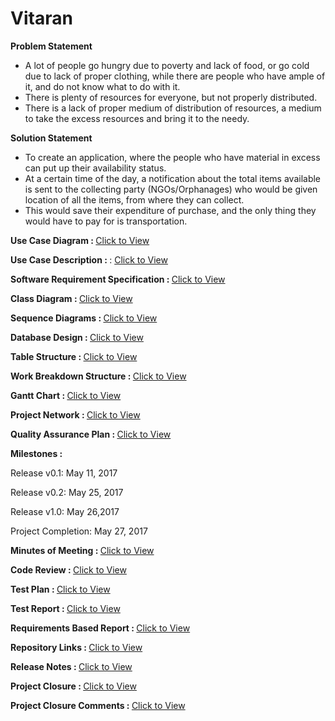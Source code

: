 # Vitaran
<b>Problem Statement</b>  

<ul>
<li>A lot of people go hungry due to poverty and lack of food, or go cold due to lack of proper clothing, while there are people who have ample of it, and do not know what to do with it.</li>  
<li>There is plenty of resources for everyone, but not properly distributed.</li>  
<li>There is a lack of proper medium of distribution of resources, a medium to take the excess resources and bring it to the needy. </li>  
</ul>


<b>Solution Statement</b>   
<ul>
<li>To create an application, where the people who have material in excess can put up their availability status.</li>
<li>At a certain time of the day, a notification about the total items available is sent to the collecting party (NGOs/Orphanages) who would be given location of all the items, from where they can collect.</li>
<li>This would save their expenditure of purchase, and the only thing they would have to pay for is transportation.</li>
</ul>

<b>Use Case Diagram : </b> <a href = "https://github.com/bhaskarcodes/Vitaran/blob/master/Quarks.UseCaseDiagram.jpg">Click to View</a>  

<b>Use Case Description : </b>: <a href = "https://github.com/bhaskarcodes/Vitaran/blob/master/Quarks.UseCaseDescription.pdf">Click to View</a>  

<b>Software Requirement Specification : </b>  <a href = "https://github.com/bhaskarcodes/Vitaran/blob/master/Quarks.SRS.pdf">Click to View</a>  

<b>Class Diagram : </b>   <a href = "https://github.com/bhaskarcodes/Vitaran/blob/master/Quarks.ClassDiagram.jpg">Click to View</a>  

<b>Sequence Diagrams : </b> <a href = "https://github.com/bhaskarcodes/Vitaran/blob/master/Quarks.SequenceDiagrams.pdf">Click to View</a>  

<b>Database Design : </b>  <a href = "https://github.com/bhaskarcodes/Vitaran/blob/master/Quarks.ER.jpg">Click to View</a>  

<b>Table Structure : </b>  <a href = "https://github.com/bhaskarcodes/Vitaran/blob/master/Quarks.TableDesign.jpg">Click to View</a>  

<b>Work Breakdown Structure : </b>  <a href = "https://github.com/bhaskarcodes/Vitaran/blob/master/Quarks.WBS.jpg">Click to View</a>  

<b>Gantt Chart : </b>  <a href = "https://github.com/bhaskarcodes/Vitaran/blob/master/Quarks.GantChart.pdf">Click to View</a>  

<b>Project Network : </b>  <a href = "https://github.com/bhaskarcodes/Vitaran/blob/master/Quarks.Network.pdf">Click to View</a>  

<b>Quality Assurance Plan : </b>  <a href = "https://github.com/bhaskarcodes/Vitaran/blob/master/Quarks.CMMI1.pdf">Click to View</a>  

<b>Milestones : </b>  

Release v0.1: May 11, 2017  

Release v0.2: May 25, 2017  

Release v1.0: May 26,2017  

Project Completion: May 27, 2017  

<b>Minutes of Meeting : </b>  <a href = "https://github.com/bhaskarcodes/Vitaran/blob/master/Quarks.MOM.pdf">Click to View</a>  

<b>Code Review : </b>  <a href = "https://github.com/bhaskarcodes/Vitaran/blob/master/Quarks.CodeReview0.1.jpg">Click to View</a>  

<b>Test Plan : </b>  <a href = "https://github.com/bhaskarcodes/Vitaran/blob/master/Quarks.TestPlan0.1.pdf">Click to View</a>  

<b>Test Report : </b>  <a href = "https://github.com/bhaskarcodes/Vitaran/blob/master/Quarks.TestReport0.1.pdf">Click to View</a>  

<b>Requirements Based Report : </b>  <a href = "https://github.com/bhaskarcodes/Vitaran/blob/master/Quarks.RequirementsBasedReport.pdf">Click to View</a>  

<b>Repository Links : </b>  <a href = "https://github.com/bhaskarcodes/Vitaran/blob/master/Quarks.ClassDiagram.jpg">Click to View</a>  

<b>Release Notes : </b>  <a href = "https://github.com/bhaskarcodes/Vitaran/blob/master/Quarks.ClassDiagram.jpg">Click to View</a>  

<b>Project Closure : </b>   <a href = "https://github.com/bhaskarcodes/Vitaran/blob/master/Quarks.ProjectClosure.pdf">Click to View</a>  

<b>Project Closure Comments : </b> <a href = "https://github.com/bhaskarcodes/Vitaran/blob/master/Quarks.ProjectClosureComments.pdf">Click to View</a>  
